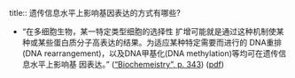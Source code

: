title:: 遗传信息水平上影响基因表达的方式有哪些?

- “在多细胞生物，某一特定类型细胞的选择性 扩增可能就是通过这种机制使某种或某些蛋白质分子高表达的结果。为适应某种特定需要而进行的 DNA重排(DNA rearrangement)，以及DNA甲基化(DNA methylation)等均可在遗传信息水平上影响基 因表达。” ([“Biochemeistry”, p. 343](zotero://select/library/items/5LP9YZZU)) ([pdf](zotero://open-pdf/library/items/2MLGCVRM?page=343&annotation=MA3SC6D4))